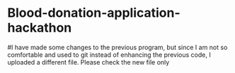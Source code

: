 # Blood-donation-application-hackathon
#I have made some changes to the previous program, but since I am not so comfortable and used to git instead of enhancing the previous code, I uploaded a different file. Please check the new file only
